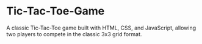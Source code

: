 # Tic-Tac-Toe-Game
A classic Tic-Tac-Toe game built with HTML, CSS, and JavaScript, allowing two players to compete in the classic 3x3 grid format.
